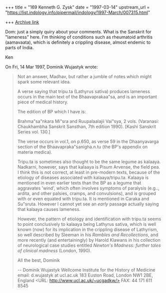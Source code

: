 +++
title = "169 Kenneth G. Zysk"
date = "1997-03-14"
upstream_url = "https://list.indology.info/pipermail/indology/1997-March/007315.html"

+++
[Archive link](https://list.indology.info/pipermail/indology/1997-March/007315.html)



Dom: just a simply quiry about your comments. What is the Sanskrit for
"lameness" here. I'm thinking of conditions such as rheumatoid arthritis 
(aamavaata), which is definitely a crippling disease, almost endemic to
parts of India. 

Ken


On Fri, 14 Mar 1997, Dominik Wujastyk wrote:

> 
> Not an answer, Madhav, but rather a jumble of notes which might spark some
> relevant idea. 
> 
> A verse saying that tripu.ta (Lathyrus sativa) produces lameness occurs in
> the main text of the Bhaavaprakaa"sa, and is an important piece of medical
> history. 
> 
> The edition of BP which I have is:
> 
> Brahma"sa"nkara Mi"sra and Ruupalaalajii Vai"sya, 2 vols.
> (Varanasi: Chaukhambha Sanskrit Sansthan, 7th edition 1990).
> [Kashi Sanskrit Series vol. 130.]
> 
> The verse occurs in vol.1, on p.650, as verse 59 in the
> Dhaanyavarga section of the Bhaavapraka"sanigha.n.tu (the BP's
> appendix on materia medica).
> 
> Tripu.ta is sometimes also thought to be the same legume as kalaaya. 
> Nadkarni, however, says that kalaaya is Pisum Arvense, the field pea.  I
> think this is not correct, at least in pre-modern texts, because of the
> etiology of diseases associated with kalaaya/tripu.ta. Kalaaya is
> mentioned in even earlier texts than the BP as a legume that aggravates
> 'wind', which often involves symptoms of paralysis (e.g.., ardita, and
> other palsies, cramps, and convulsions), and is grouped with or even
> equated with tripu.ta.  It is mentioned in Caraka and Su"sruta.  However I
> cannot yet see an *early* passage actually saying that kalaaya causes
> lameness. 
> 
> However, the pattern of etiology and identification with tripu.ta seems to
> point conclusively to kalaaya being Lathyrus sativa, which is well known
> (now) for its implication in the crippling disease of Lathyrism, so well
> described by Sleeman in his _Rambles and Recollections_, and more recently
> (and entertainingly) by Harold Klawans in his collection of neurological
> case studies entitled _Newton's Madness: further tales of clinical
> madness_ (London, 1990). 
> 
> All the best,
> Dominik
> 
> --
> Dominik Wujastyk               Wellcome Institute for the History of Medicine
> email: d.wujastyk at ucl.ac.uk          183 Euston Road, London NW1 2BE, England
> <URL: http://www.ucl.ac.uk/~ucgadkw/>                    FAX: 44 171 611 8545
> 
> 
> 
> 





